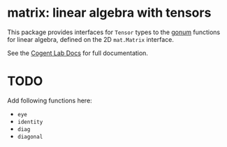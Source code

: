 # matrix: linear algebra with tensors

This package provides interfaces for `Tensor` types to the [gonum](https://github.com/gonum/gonum) functions for linear algebra, defined on the 2D `mat.Matrix` interface.

See the [Cogent Lab Docs](https://cogentcore.org/lab/matrix) for full documentation.

# TODO

Add following functions here:

* `eye`
* `identity`
* `diag`
* `diagonal`


